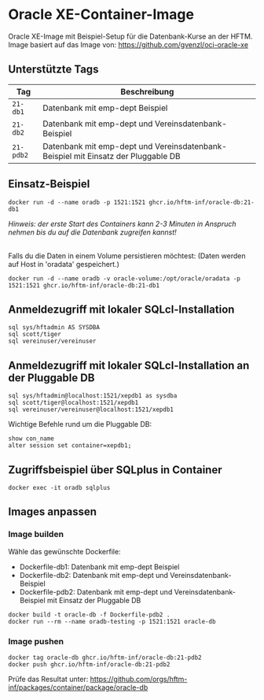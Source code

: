 Oracle XE-Container-Image
============================
Oracle XE-Image mit Beispiel-Setup für die Datenbank-Kurse an der HFTM.  
Image basiert auf das Image von: https://github.com/gvenzl/oci-oracle-xe
  

## Unterstützte Tags

| Tag | Beschreibung |
| --- | --- |
| `21-db1` | Datenbank mit emp-dept Beispiel |
| `21-db2` | Datenbank mit emp-dept und Vereinsdatenbank-Beispiel |
| `21-pdb2` | Datenbank mit emp-dept und Vereinsdatenbank-Beispiel mit Einsatz der Pluggable DB |


## Einsatz-Beispiel
```
docker run -d --name oradb -p 1521:1521 ghcr.io/hftm-inf/oracle-db:21-db1
```

*Hinweis: der erste Start des Containers kann 2-3 Minuten in Anspruch nehmen bis du auf die Datenbank zugreifen kannst!*
<br>
<br>
  
Falls du die Daten in einem Volume persistieren möchtest: (Daten werden auf Host in 'oradata' gespeichert.)
```
docker run -d --name oradb -v oracle-volume:/opt/oracle/oradata -p 1521:1521 ghcr.io/hftm-inf/oracle-db:21-db1
```

## Anmeldezugriff mit lokaler SQLcl-Installation  
```
sql sys/hftadmin AS SYSDBA
sql scott/tiger
sql vereinuser/vereinuser
```

## Anmeldezugriff mit lokaler SQLcl-Installation an der Pluggable DB
```
sql sys/hftadmin@localhost:1521/xepdb1 as sysdba
sql scott/tiger@localhost:1521/xepdb1
sql vereinuser/vereinuser@localhost:1521/xepdb1
```

Wichtige Befehle rund um die Pluggable DB:
```
show con_name
alter session set container=xepdb1;
```

## Zugriffsbeispiel über SQLplus in Container
```
docker exec -it oradb sqlplus
```

## Images anpassen
### Image builden
Wähle das gewünschte Dockerfile:  
- Dockerfile-db1: Datenbank mit emp-dept Beispiel  
- Dockerfile-db2: Datenbank mit emp-dept und Vereinsdatenbank-Beispiel  
- Dockerfile-pdb2: Datenbank mit emp-dept und Vereinsdatenbank-Beispiel mit Einsatz der Pluggable DB  
  
```
docker build -t oracle-db -f Dockerfile-pdb2 .
docker run --rm --name oradb-testing -p 1521:1521 oracle-db
```

### Image pushen
```
docker tag oracle-db ghcr.io/hftm-inf/oracle-db:21-pdb2
docker push ghcr.io/hftm-inf/oracle-db:21-pdb2
```

Prüfe das Resultat unter: https://github.com/orgs/hftm-inf/packages/container/package/oracle-db